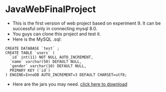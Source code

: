 # JavaWebFinalProject
- This is the first version of web project based on experiment 9. It can be successful only in connecting mysql 8.0.
- You guys can clone this project and test it.
- Here is the MySQL .sql:

```
CREATE DATABASE `test` ;
CREATE TABLE `users` ( 
  `id` int(11) NOT NULL AUTO_INCREMENT,
  `name` varchar(50) DEFAULT NULL,
  `gender` varchar(10) DEFAULT NULL,
  PRIMARY KEY (`id`)
) ENGINE=InnoDB AUTO_INCREMENT=3 DEFAULT CHARSET=utf8;
```
- Here are the jars you may need.
[click here to download](http://178.128.27.112/file/jars.zip)
